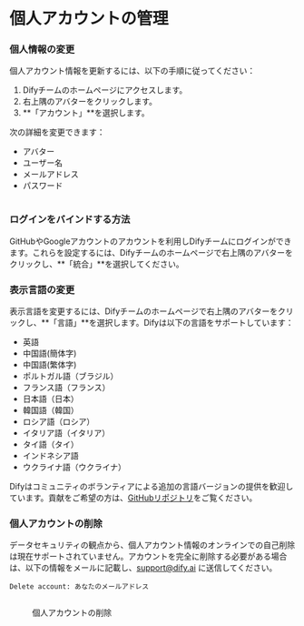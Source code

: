 # 個人アカウントの管理

### 個人情報の変更

個人アカウント情報を更新するには、以下の手順に従ってください：

1. Difyチームのホームページにアクセスします。
2. 右上隅のアバターをクリックします。
3. **「アカウント」**を選択します。

次の詳細を変更できます：

* アバター
* ユーザー名
* メールアドレス
* パスワード

<figure><img src="../../.gitbook/assets/personal-account-management-01.png" alt=""><figcaption></figcaption></figure>

### ログインをバインドする方法

GitHubやGoogleアカウントのアカウントを利用しDifyチームにログインができます。これらを設定するには、Difyチームのホームページで右上隅のアバターをクリックし、**「統合」**を選択してください。

### 表示言語の変更

表示言語を変更するには、Difyチームのホームページで右上隅のアバターをクリックし、**「言語」**を選択します。Difyは以下の言語をサポートしています：

* 英語
* 中国語(簡体字)
* 中国語(繁体字)
* ポルトガル語（ブラジル）
* フランス語（フランス）
* 日本語（日本）
* 韓国語（韓国）
* ロシア語（ロシア）
* イタリア語（イタリア）
* タイ語（タイ）
* インドネシア語
* ウクライナ語（ウクライナ）

Difyはコミュニティのボランティアによる追加の言語バージョンの提供を歓迎しています。貢献をご希望の方は、[GitHubリポジトリ](https://github.com/langgenius/dify/blob/main/CONTRIBUTING.md)をご覧ください。

### 個人アカウントの削除

データセキュリティの観点から、個人アカウント情報のオンラインでの自己削除は現在サポートされていません。アカウントを完全に削除する必要がある場合は、以下の情報をメールに記載し、support@dify.ai に送信してください。

```
Delete account: あなたのメールアドレス
```

<figure><img src="../../.gitbook/assets/personal-account-management-02.png" alt=""><figcaption><p>個人アカウントの削除</p></figcaption></figure>
